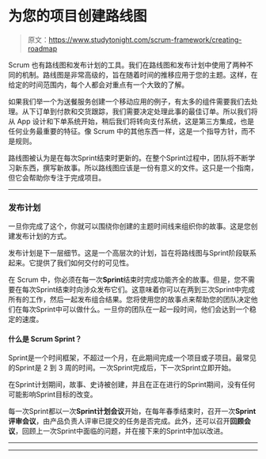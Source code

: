 # 为您的项目创建路线图

> 原文：<https://www.studytonight.com/scrum-framework/creating-roadmap>

Scrum 也有路线图和发布计划的工具。我们在路线图和发布计划中使用了两种不同的机制。路线图是非常高级的，旨在随着时间的推移应用于您的主题。这样，在给定的时间范围内，每个人都会对重点有一个大致的了解。

如果我们举一个为送餐服务创建一个移动应用的例子，有太多的组件需要我们去处理。从下订单到付款和交货跟踪，我们需要决定处理此事的最佳订单。所以我们将从 App 设计和下单系统开始，稍后我们将转向支付系统，这是第三方集成，也是任何业务最重要的特征。像 Scrum 中的其他东西一样，这是一个指导方针，而不是规则。

路线图被认为是在每次Sprint结束时更新的。在整个Sprint过程中，团队将不断学习新东西，撰写新故事。所以路线图应该是一份有意义的文件。这只是一个指南，但它会帮助你专注于完成项目。

* * *

### 发布计划

一旦你完成了这个，你就可以围绕你创建的主题时间线来组织你的故事。这是您创建发布计划的方式。

发布计划是下一层细节。这是一个高层次的计划，旨在将路线图与Sprint阶段联系起来。它提供了我们如何交付的可见性。

在 Scrum 中，你必须在每一次**Sprint**结束时完成功能齐全的故事。但是，您不需要在每次Sprint结束时向涉众发布它们。这意味着你可以在两到三次Sprint中完成所有的工作，然后一起发布组合结果。您将使用您的故事点来帮助您的团队决定他们在每次Sprint中可以做什么。一旦你的团队在一起一段时间，他们会达到一个稳定的速度。

#### 什么是 Scrum Sprint？

Sprint是一个时间框架，不超过一个月，在此期间完成一个项目或子项目。最常见的Sprint是 2 到 3 周的时间。一次Sprint完成后，下一次Sprint立即开始。

在Sprint计划期间，故事、史诗被创建，并且在正在进行的Sprint期间，没有任何可能影响Sprint目标的改变。

每一次Sprint都以一次**Sprint计划会议**开始，在每年春季结束时，召开一次**Sprint评审会议**，由产品负责人评审已提交的任务是否完成。此外，还可以召开**回顾会议**，回顾上一次Sprint中面临的问题，并在接下来的Sprint中加以改进。

* * *

* * *